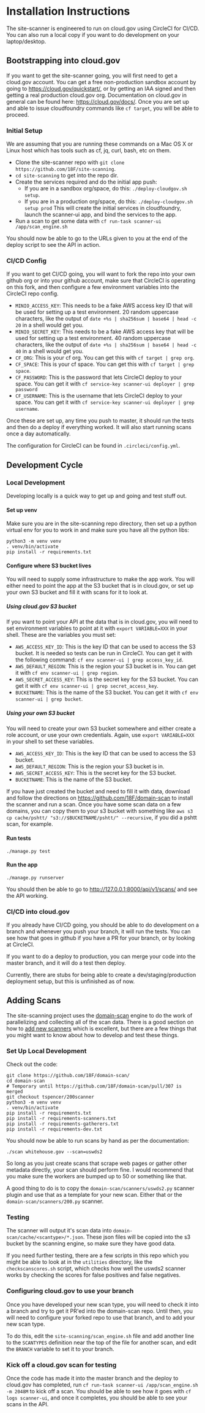 # Installation Instructions

The site-scanner is engineered to run on cloud.gov using CircleCI for CI/CD.
You can also run a local copy if you want to do development on your laptop/desktop.

## Bootstrapping into cloud.gov

If you want to get the site-scanner going, you will first need to get a cloud.gov account.
You can get a free non-production sandbox account by going to https://cloud.gov/quickstart/,
or by getting an IAA signed and then getting a real production cloud.gov org.  Documentation
on cloud.gov in general can be found here:  https://cloud.gov/docs/.  Once you are set up
and able to issue cloudfoundry commands like `cf target`, you will be able to proceed.

### Initial Setup

We are assuming that you are running these commands on a Mac OS X or Linux host
which has tools such as cf, jq, curl, bash, etc on them.

- Clone the site-scanner repo with `git clone https://github.com/18F/site-scanning`.
- `cd site-scanning` to get into the repo dir.
- Create the services required and do the initial app push:
	- If you are in a sandbox org/space, do this: `./deploy-cloudgov.sh setup`.
	- If you are in a production org/space, do this: `./deploy-cloudgov.sh setup prod`
  This will create the initial services in cloudfoundry, launch the scanner-ui app,
  and bind the services to the app.
- Run a scan to get some data with `cf run-task scanner-ui /app/scan_engine.sh`

You should now be able to go to the URLs given to you at the end of the deploy script
to see the API in action.

### CI/CD Config

If you want to get CI/CD going, you will want to fork the repo into your own github
org or into your github account, make sure that CircleCI is operating on this fork,
and then configure a few environment variables into the CircleCI repo config.
- `MINIO_ACCESS_KEY`: This needs to be a fake AWS access key ID that will be used for
	setting up a test environment.  20 random uppercase characters, like the output
	of `date +%s | sha256sum | base64 | head -c 20` in a shell would get you.
- `MINIO_SECRET_KEY`: This needs to be a fake AWS access key that will be used for
	setting up a test environment.  40 random uppercase characters, like the output
	of `date +%s | sha256sum | base64 | head -c 40` in a shell would get you.
- `CF_ORG`: This is your cf org.  You can get this with `cf target | grep org`.
- `CF_SPACE`:  This is your cf space.  You can get this with `cf target | grep space`.
- `CF_PASSWORD`:  This is the password that lets CircleCI deploy to your space.
	You can get it with `cf service-key scanner-ui deployer | grep password`
- `CF_USERNAME`:  This is the username that lets CircleCI deploy
	to your space.  You can get it with `cf service-key scanner-ui deployer | grep username`.

Once these are set up, any time you push to master, it should run the tests and then
do a deploy if everything worked.  It will also start running scans once a day
automatically.

The configuration for CircleCI can be found in `.circleci/config.yml`.

## Development Cycle


### Local Development

Developing locally is a quick way to get up and going and test stuff out.  

#### Set up venv
Make sure you are in the site-scanning repo directory, then set up a python
virtual env for you to work in and make sure you have all the python libs:
```
python3 -m venv venv
. venv/bin/activate
pip install -r requirements.txt
```

#### Configure where S3 bucket lives

You will need to supply some infrastructure to make the app work.  You will either
need to point the app at the S3 bucket that is in cloud.gov, or set up your own
S3 bucket and fill it with scans for it to look at.

##### Using cloud.gov S3 bucket
If you want to point your API at the data that is in cloud.gov, you will need to
set environment variables to point at it with `export VARIABLE=XXX` in your shell.
These are the variables you must set:
- `AWS_ACCESS_KEY_ID`:  This is the key ID that can be used to access the S3 bucket.
	It is needed so tests can be run in CircleCI.  You can get it with the following command:
	`cf env scanner-ui | grep access_key_id`.
- `AWS_DEFAULT_REGION`:  This is the region your S3 bucket is in.  You can get it with
	`cf env scanner-ui | grep region`.
- `AWS_SECRET_ACCESS_KEY`:  This is the secret key for the S3 bucket.  You can get it
	with `cf env scanner-ui | grep secret_access_key`.
- `BUCKETNAME`:  This is the name of the S3 bucket.  You can get it with
	`cf env scanner-ui | grep bucket`.

##### Using your own S3 bucket
You will need to create your own S3 bucket somewhere and either create a role account,
or use your own credentials.  Again, use `export VARIABLE=XXX` in your shell to
set these variables.
- `AWS_ACCESS_KEY_ID`:  This is the key ID that can be used to access the S3 bucket.
- `AWS_DEFAULT_REGION`:  This is the region your S3 bucket is in.
- `AWS_SECRET_ACCESS_KEY`:  This is the secret key for the S3 bucket.
- `BUCKETNAME`:  This is the name of the S3 bucket.

If you have just created the bucket and need to fill it with data, download and follow
the directions on https://github.com/18F/domain-scan to install the scanner and run
a scan.  Once you have some scan data on a few domains, you can copy them to your s3
bucket with something like `aws s3 cp cache/pshtt/ "s3://$BUCKETNAME/pshtt/" --recursive`,
if you did a pshtt scan, for example.

#### Run tests

`./manage.py test`

#### Run the app

`./manage.py runserver`

You should then be able to go to http://127.0.0.1:8000/api/v1/scans/ and see the API
working.


### CI/CD into cloud.gov

If you already have CI/CD going, you should be able to do development on a branch
and whenever you push your branch, it will run the tests.  You can see how that goes
in github if you have a PR for your branch, or by looking at CircleCI.

If you want to do a deploy to production, you can merge your code into the master
branch, and it will do a test then deploy.

Currently, there are stubs for being able to create a dev/staging/production deployment
setup, but this is unfinished as of now.

## Adding Scans

The site-scanning project uses the [domain-scan](https://github.com/18F/domain-scan) engine
to do the work of parallelizing and collecting all of the scan data.  There is a good
section on how to [add new scanners](https://github.com/18F/domain-scan#developing-new-scanners)
which is excellent, but there are a few things that you might want to know about how to
develop and test these things.

### Set Up Local Development

Check out the code: 
```
git clone https://github.com/18F/domain-scan/
cd domain-scan
# Temporary until https://github.com/18F/domain-scan/pull/307 is merged
git checkout tspencer/200scanner
python3 -m venv venv
. venv/bin/activate
pip install -r requirements.txt
pip install -r requirements-scanners.txt
pip install -r requirements-gatherers.txt
pip install -r requirements-dev.txt
```

You should now be able to run scans by hand as per the documentation:
```
./scan whitehouse.gov --scan=uswds2
```

So long as you just create scans that scrape web pages or gather other
metadata directly, your scan should perform fine.  I would recommend that you
make sure the workers are bumped up to 50 or something like that.

A good thing to do is to copy the `domain-scan/scanners/uswds2.py` scanner
plugin and use that as a template for your new scan.
Either that or the `domain-scan/scanners/200.py` scanner.

### Testing

The scanner will output it's scan data into `domain-scan/cache/<scantype>/*.json`.
These json files will be copied into the s3 bucket by the scanning engine, so
make sure they have good data.

If you need further testing, there are a few scripts in this repo which
you might be able to look at in the `utilities` directory, like the `checkscanscores.sh`
script, which checks how well the uswds2 scanner works by checking the scores for
false positives and false negatives.

### Configuring cloud.gov to use your branch

Once you have developed your new scan type, you will need to check it into a branch
and try to get it PR'ed into the domain-scan repo.  Until then, you will need to
configure your forked repo to use that branch, and to add your new scan type.

To do this, edit the `site-scanning/scan_engine.sh` file and add another line
to the `SCANTYPES` definition near the top of the file for another scan, and
edit the `BRANCH` variable to set it to your branch.

### Kick off a cloud.gov scan for testing

Once the code has made it into the master branch and the deploy to cloud.gov
has completed,
run `cf run-task scanner-ui /app/scan_engine.sh -m 2048M` to kick off a scan.
You should be able to see how it goes with `cf logs scanner-ui`, and
once it completes, you should be able to see your scans in the API.
